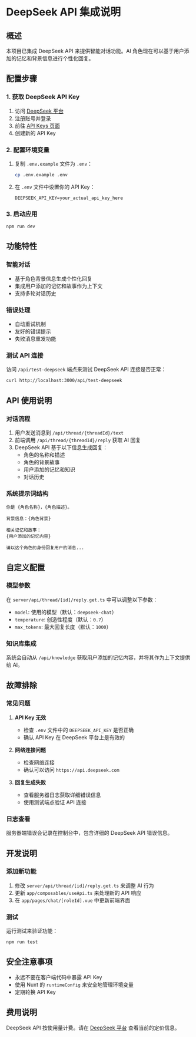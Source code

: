 # DeepSeek API 集成说明

## 概述

本项目已集成 DeepSeek API 来提供智能对话功能。AI 角色现在可以基于用户添加的记忆和背景信息进行个性化回复。

## 配置步骤

### 1. 获取 DeepSeek API Key

1. 访问 [DeepSeek 平台](https://platform.deepseek.com/)
2. 注册账号并登录
3. 前往 [API Keys 页面](https://platform.deepseek.com/api_keys)
4. 创建新的 API Key

### 2. 配置环境变量

1. 复制 `.env.example` 文件为 `.env`：
   ```bash
   cp .env.example .env
   ```

2. 在 `.env` 文件中设置你的 API Key：
   ```env
   DEEPSEEK_API_KEY=your_actual_api_key_here
   ```

### 3. 启动应用

```bash
npm run dev
```

## 功能特性

### 智能对话
- 基于角色背景信息生成个性化回复
- 集成用户添加的记忆和故事作为上下文
- 支持多轮对话历史

### 错误处理
- 自动重试机制
- 友好的错误提示
- 失败消息重发功能

### 测试 API 连接

访问 `/api/test-deepseek` 端点来测试 DeepSeek API 连接是否正常：

```bash
curl http://localhost:3000/api/test-deepseek
```

## API 使用说明

### 对话流程

1. 用户发送消息到 `/api/thread/{threadId}/text`
2. 前端调用 `/api/thread/{threadId}/reply` 获取 AI 回复
3. DeepSeek API 基于以下信息生成回复：
   - 角色的名称和描述
   - 角色的背景故事
   - 用户添加的记忆和知识
   - 对话历史

### 系统提示词结构

```
你是 {角色名称}，{角色描述}。

背景信息：{角色背景}

相关记忆和故事：
{用户添加的记忆内容}

请以这个角色的身份回复用户的消息...
```

## 自定义配置

### 模型参数

在 `server/api/thread/[id]/reply.get.ts` 中可以调整以下参数：

- `model`: 使用的模型（默认：`deepseek-chat`）
- `temperature`: 创造性程度（默认：`0.7`）
- `max_tokens`: 最大回复长度（默认：`1000`）

### 知识库集成

系统会自动从 `/api/knowledge` 获取用户添加的记忆内容，并将其作为上下文提供给 AI。

## 故障排除

### 常见问题

1. **API Key 无效**
   - 检查 `.env` 文件中的 `DEEPSEEK_API_KEY` 是否正确
   - 确认 API Key 在 DeepSeek 平台上是有效的

2. **网络连接问题**
   - 检查网络连接
   - 确认可以访问 `https://api.deepseek.com`

3. **回复生成失败**
   - 查看服务器日志获取详细错误信息
   - 使用测试端点验证 API 连接

### 日志查看

服务器端错误会记录在控制台中，包含详细的 DeepSeek API 错误信息。

## 开发说明

### 添加新功能

1. 修改 `server/api/thread/[id]/reply.get.ts` 来调整 AI 行为
2. 更新 `app/composables/useApi.ts` 来处理新的 API 响应
3. 在 `app/pages/chat/[roleId].vue` 中更新前端界面

### 测试

运行测试来验证功能：

```bash
npm run test
```

## 安全注意事项

- 永远不要在客户端代码中暴露 API Key
- 使用 Nuxt 的 `runtimeConfig` 来安全地管理环境变量
- 定期轮换 API Key

## 费用说明

DeepSeek API 按使用量计费。请在 [DeepSeek 平台](https://platform.deepseek.com/) 查看当前的定价信息。
